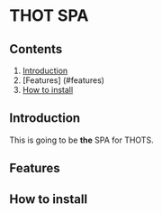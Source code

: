 # THOT SPA

## Contents
1. [Introduction](#intro)
2. [Features] (#features)
3. [How to install](#install)

<a id="intro"></a>
## Introduction

This is going to be **the** SPA for THOTS.

<a id="features"></a>
## Features



<a id="install"></a>
## How to install
